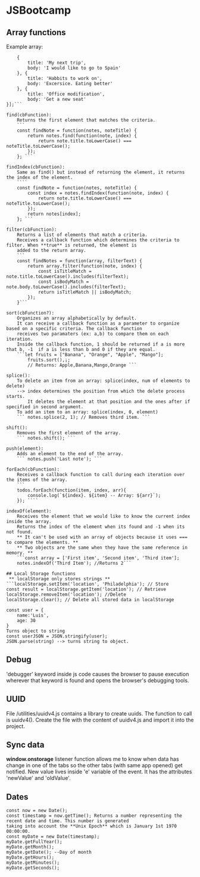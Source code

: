 # JSBootcamp
## Array functions
Example array:
```const notes = [
    {
        title: 'My next trip',
        body: 'I would like to go to Spain'
    }, {
        title: 'Habbits to work on',
        body: 'Excersice. Eating better'
    }, {
        title: 'Office modification',
        body: 'Get a new seat'
}];```

find(cbFunction):
    Returns the first element that matches the criteria.
    ```
    const findNote = function(notes, noteTitle) {
        return notes.find(function(note, index) {
            return note.title.toLowerCase() === noteTitle.toLowerCase();
        });
    }; ```

findIndex(cbFunction):
    Same as find() but instead of returning the element, it returns the index of the element.
    ````
    const findNote = function(notes, noteTitle) {
        const index = notes.findIndex(function(note, index) {
            return note.title.toLowerCase() === noteTitle.toLowerCase();
        });
        return notes[index];
    }; ```

filter(cbFunction):
    Returns a list of elements that match a criteria.
    Receives a callback function which determines the criteria to filter. When **true** is returned, the element is
    added to the return array.
    ``` 
    const findNotes = function(array, filterText) {
        return array.filter(function(note, index) {
            const isTitleMatch = note.title.toLowerCase().includes(filterText);
            const isBodyMatch = note.body.toLowerCase().includes(filterText);
            return isTitleMatch || isBodyMatch;
        });
    }```

sort(cbFunction?):
    Organizes an array alphabetically by default.
    It can receive a callback function as a parameter to organize based on a specific criteria. The callback function
    receives two paramaters (ex: a,b) to compare them on each iteration.
    Inside the callback function, 1 should be returned if a is more that b, -1  if a is less than b and 0 if they are equal.
    ```let fruits = ["Banana", "Orange", "Apple", "Mango"];
        fruits.sort(),¡;
        // Returns: Apple,Banana,Mango,Orange ```

splice():
    To delete an item from an array: splice(index, num of elements to delete)
    --> index determines the position from which the delete process starts.
        It deletes the element at that position and the ones after if specified in second argument.
    To add an item to an array: splice(index, 0, element)
    ``` notes.splice(2, 1); // Removes third item. ```

shift():
    Removes the first element of the array.
    ``` notes.shift(); ```

push(element): 
    Adds an element to the end of the array.
    ``` notes.push('Last note'); ```

forEach(cbFunction):
    Receives a callback function to call during each iteration over the items of the array.
    ``` 
    todos.forEach(function(item, index, arr){
        console.log(`${index}. ${item} -- Array: ${arr}`); 
    }); ````

indexOf(element):
    Receives the element that we would like to know the current index inside the array.
    Returns the index of the element when its found and -1 when its not found.
    ** It can't be used with an array of objects because it uses === to compare the elements. **
    ** Two objects are the same when they have the same reference in memory. **
    ```const array = ['First item', 'Second item', 'Third item'];
    notes.indexOf('Third Item'); //Returns 2```

## Local Storage functions
 ** localStorage only stores strings **
```localStorage.setItem('location', 'Philadelphia'); // Store
const result = localStorage.getItem('location'); // Retrieve
localStorage.removeItem('location'); //Delete
localStorage.clear(); // Delete all stored data in localStorage

const user = {
    name:'Luis',
    age: 30
}
Turns object to string
const userJSON = JSON.stringify(user);
JSON.parse(string) --> turns string to object.
```

## Debug
'debugger' keyword inside js code causes the browser to pause execution wherever that keyword is found
and opens the browser's debugging tools.

## UUID
File /utilities/uuidv4.js contains a library to create uuids. The function to call is uuidv4().
Create the file with the content of uuidv4.js and import it into the project.

## Sync data
**window.onstorage** listener function allows me to know when data has change in one of the tabs so the
other tabs (with same app opened) get notified.
New value lives inside 'e' variable of the event. It has the attributes 'newValue' and 'oldValue'.

## Dates
```
const now = new Date();
const timestamp = now.getTime(); Returns a number representing the recent date and time. This number is generated
taking into account the **Unix Epoch** which is January 1st 1970 00:00:00.
const myDate = new Date(timestamp);
myDate.getFullYear();
myDate.getMonth();
myDate.getDate(); --Day of month
myDate.getHours();
myDate.getMinutes();
myDate.getSeconds();
```
